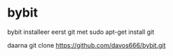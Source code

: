 # bybit
bybit
installeer eerst git met sudo apt-get install git

daarna git clone https://github.com/davos666/bybit.git
